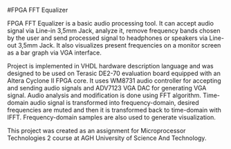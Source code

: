 #FPGA FFT Equalizer

FPGA FFT Equalizer is a basic audio processing tool. It can accept audio signal via Line-in 3,5mm Jack, analyze it, remove frequency bands chosen by the user and send processed signal to headphones or speakers via Line-out 3,5mm Jack. It also visualizes present frequencies on a monitor screen as a bar graph via VGA interface.

Project is implemented in VHDL hardware description language and was designed to be used on Terasic DE2-70 evaluation board equipped with an Altera Cyclone II FPGA core. It uses WM8731 audio controller for accepting and sending audio signals and ADV7123 VGA DAC for generating VGA signal.
Audio analysis and modification is done using FFT algorithm. Time-domain audio signal is transformed into frequency-domain, desired frequencies are muted and then it is transformed back to time-domain with IFFT. Frequency-domain samples are also used to generate visualization.

This project was created as an assignment for Microprocessor Technologies 2 course at AGH University of Science And Technology.
